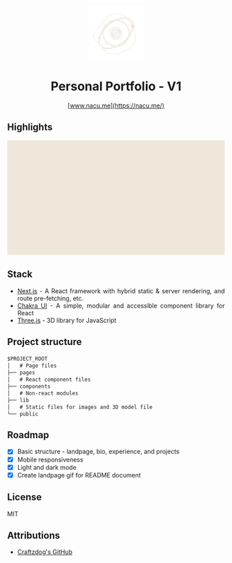 <div align="center">
  <img src="public/logo-light-nobg.png" alt="logo" width="128"/>
  <h1>Personal Portfolio - V1</h1>

[www.nacu.me](https://nacu.me/)

</div>

## Highlights

  <div align="center">
    <img src="public/screenshots/landpage.gif" alt="landpage gif"/>
  </div>
<div align="justify">

## Stack

- [Next.js](https://nextjs.org/) - A React framework with hybrid static & server rendering, and route pre-fetching, etc.
- [Chakra UI](https://chakra-ui.com/) - A simple, modular and accessible component library for React
- [Three.js](https://threejs.org/) - 3D library for JavaScript

## Project structure

```
$PROJECT_ROOT
│   # Page files
├── pages
│   # React component files
├── components
│   # Non-react modules
├── lib
│   # Static files for images and 3D model file
└── public
```

## Roadmap

- [x] Basic structure - landpage, bio, experience, and projects
- [x] Mobile responsiveness
- [x] Light and dark mode
- [x] Create landpage gif for README document

## License

MIT

## Attributions

- [Craftzdog's GitHub](https://github.com/craftzdog/craftzdog-homepage)

</div>
